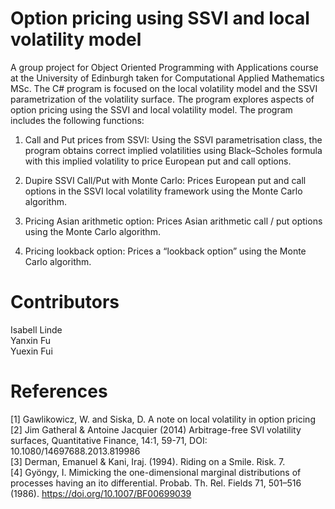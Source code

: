 # Option pricing using SSVI and local volatility model
A group project for Object Oriented Programming with Applications course at the University of Edinburgh taken for Computational Applied Mathematics MSc.
The C# program is focused on the local volatility model and the SSVI parametrization of the volatility surface. The program explores aspects of
option pricing using the SSVI and local volatility model. The program includes the following functions:

1. Call and Put prices from SSVI: Using the SSVI parametrisation class, the program obtains correct implied volatilities using Black–Scholes formula with
this implied volatility to price European put and call options.

2. Dupire SSVI Call/Put with Monte Carlo: Prices European put and call options in the SSVI local volatility framework using the Monte Carlo algorithm.

3. Pricing Asian arithmetic option: Prices Asian arithmetic call / put options using the Monte Carlo algorithm. 

4. Pricing lookback option: Prices a “lookback option” using the Monte Carlo algorithm.

# Contributors
Isabell Linde<br/>
Yanxin Fu<br/>
Yuexin Fui<br/>

# References
[1] Gawlikowicz, W. and Siska, D. A note on local volatility in option pricing<br/>
[2] Jim Gatheral & Antoine Jacquier (2014) Arbitrage-free SVI volatility surfaces,
Quantitative Finance, 14:1, 59-71, DOI: 10.1080/14697688.2013.819986<br/>
[3] Derman, Emanuel & Kani, Iraj. (1994). Riding on a Smile. Risk. 7. <br/>
[4] Gyöngy, I. Mimicking the one-dimensional marginal distributions of processes having an ito differential. Probab. Th. Rel. Fields 71, 501–516 (1986). https://doi.org/10.1007/BF00699039 <br/>
